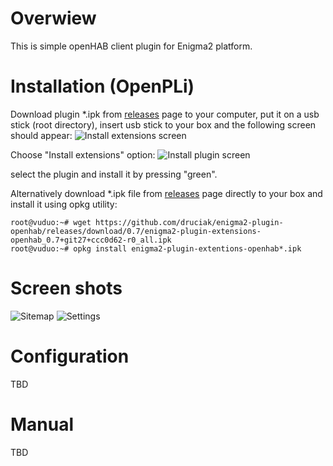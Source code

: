 # Overwiew
This is simple openHAB client plugin for Enigma2 platform.

# Installation (OpenPLi)
Download plugin *.ipk from [releases](https://github.com/druciak/enigma2-plugin-openhab/releases) page to your computer, put it on a usb stick (root directory), insert usb stick to your box and the following screen should appear:
![Install extensions screen](https://github.com/druciak/enigma2-plugin-openhab/wiki/install_001.jpg)

Choose "Install extensions" option:
![Install plugin screen](https://github.com/druciak/enigma2-plugin-openhab/wiki/install_002.jpg)

select the plugin and install it by pressing "green".

Alternatively download *.ipk file from [releases](https://github.com/druciak/enigma2-plugin-openhab/releases) page directly to your box and install it using opkg utility:
```
root@vuduo:~# wget https://github.com/druciak/enigma2-plugin-openhab/releases/download/0.7/enigma2-plugin-extensions-openhab_0.7+git27+ccc0d62-r0_all.ipk
root@vuduo:~# opkg install enigma2-plugin-extentions-openhab*.ipk
```

# Screen shots
![Sitemap](https://github.com/druciak/enigma2-plugin-openhab/wiki/ss_001.jpg)
![Settings](https://github.com/druciak/enigma2-plugin-openhab/wiki/ss_002.jpg)

# Configuration
TBD

# Manual
TBD
